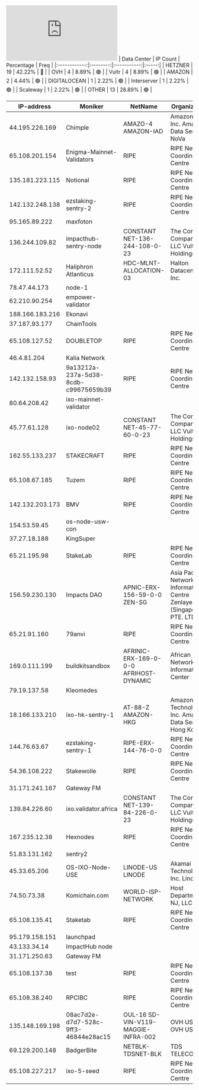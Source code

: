 ![Diagramm](https://github.com/obajay/StateSync-snapshots/blob/main/Projects/Ixo/1/README.md)
| Data Center | IP Count | Percentage | Freq |
|:------------:|:--------:|:-----------:|:-----:|
| HETZNER | 19 | 42.22% | 🔴 |
| OVH | 4 | 8.89% | 🟢 |
| Vultr | 4 | 8.89% | 🟢 |
| AMAZON | 2 | 4.44% | 🟢 |
| DIGITALOCEAN | 1 | 2.22% | 🟢 |
| Interserver | 1 | 2.22% | 🟢 |
| Scaleway | 1 | 2.22% | 🟢 |
| OTHER | 13 | 28.89% | 🟢 |

<!-- START_TABLE -->
| IP-address | Moniker | NetName | Organization |
|-------------|-------------|-------------|-------------|
| 44.195.226.169 | Chimple | AMAZO-4 AMAZON-IAD | Amazon.com, Inc. Amazon Data Services NoVa |
| 65.108.201.154 | Enigma-Mainnet-Validators | RIPE | RIPE Network Coordination Centre |
| 135.181.223.115 | Notional | RIPE | RIPE Network Coordination Centre |
| 142.132.248.138 | ezstaking-sentry-2 | RIPE | RIPE Network Coordination Centre |
| 95.165.89.222 | maxfoton |  |  |
| 136.244.109.82 | impacthub-sentry-node | CONSTANT NET-136-244-108-0-23 | The Constant Company, LLC Vultr Holdings, LLC |
| 172.111.52.52 | Haliphron Atlanticus | HDC-MLNT-ALLOCATION-03 | Halton Datacenter Inc. |
| 78.47.44.173 | node-1 |  |  |
| 62.210.90.254 | empower-validator |  |  |
| 188.166.183.216 | Ekonavi |  |  |
| 37.187.93.177 | ChainTools |  |  |
| 65.108.127.52 | DOUBLETOP | RIPE | RIPE Network Coordination Centre |
| 46.4.81.204 | Kalia Network |  |  |
| 142.132.158.93 | 9a13212a-237a-5d38-8cdb-c99675659b39 | RIPE | RIPE Network Coordination Centre |
| 80.64.208.42 | ixo-mainnet-validator |  |  |
| 45.77.61.128 | ixo-node02 | CONSTANT NET-45-77-60-0-23 | The Constant Company, LLC Vultr Holdings, LLC |
| 162.55.133.237 | STAKECRAFT | RIPE | RIPE Network Coordination Centre |
| 65.108.67.185 | Tuzem | RIPE | RIPE Network Coordination Centre |
| 142.132.203.173 | BMV | RIPE | RIPE Network Coordination Centre |
| 154.53.59.45 | os-node-usw-con |  |  |
| 37.27.18.188 | KingSuper |  |  |
| 65.21.195.98 | StakeLab | RIPE | RIPE Network Coordination Centre |
| 156.59.230.130 | Impacts DAO | APNIC-ERX-156-59-0-0 ZEN-SG | Asia Pacific Network Information Centre Zenlayer (Singapore) PTE. LTD |
| 65.21.91.160 | 79anvi | RIPE | RIPE Network Coordination Centre |
| 169.0.111.199 | buildkitsandbox | AFRINIC-ERX-169-0-0-0 AFRIHOST-DYNAMIC | African Network Information Center |
| 79.19.137.58 | Kleomedes |  |  |
| 18.166.133.210 | ixo-hk-sentry-1 | AT-88-Z AMAZON-HKG | Amazon Technologies Inc. Amazon Data Services Hong Kong |
| 144.76.63.67 | ezstaking-sentry-1 | RIPE-ERX-144-76-0-0 | RIPE Network Coordination Centre |
| 54.36.108.222 | Stakewolle | RIPE | RIPE Network Coordination Centre |
| 31.171.241.167 | Gateway FM |  |  |
| 139.84.226.60 | ixo.validator.africa | CONSTANT NET-139-84-226-0-23 | The Constant Company, LLC Vultr Holdings, LLC |
| 167.235.12.38 | Hexnodes | RIPE | RIPE Network Coordination Centre |
| 51.83.131.162 | sentry2 |  |  |
| 45.33.65.206 | OS-IXO-Node-USE | LINODE-US LINODE | Akamai Technologies, Inc. Linode |
| 74.50.73.38 | Komichain.com | WORLD-ISP-NETWORK | Host Department NJ, LLC |
| 65.108.135.41 | Staketab | RIPE | RIPE Network Coordination Centre |
| 95.179.158.151 | launchpad |  |  |
| 43.133.34.14 | ImpactHub node |  |  |
| 31.171.250.63 | Gateway FM |  |  |
| 65.108.137.38 | test | RIPE | RIPE Network Coordination Centre |
| 65.108.38.240 | RPCIBC | RIPE | RIPE Network Coordination Centre |
| 135.148.169.198 | 08ac7d2e-d7d7-528c-9ff3-46844e28ac15 | OUL-16 SD-VIN-V119-MAGGIE-INFRA-002 | OVH US LLC OVH US LLC |
| 69.129.200.148 | BadgerBite | NETBLK-TDSNET-BLK | TDS TELECOM |
| 65.108.227.217 | ixo-5-seed | RIPE | RIPE Network Coordination Centre |

<!-- END_TABLE -->